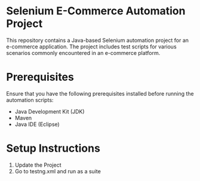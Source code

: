 # Selenium E-Commerce Automation Project

This repository contains a Java-based Selenium automation project for an e-commerce application. 
The project includes test scripts for various scenarios commonly encountered in an e-commerce platform.

# Prerequisites

Ensure that you have the following prerequisites installed before running the automation scripts:

- Java Development Kit (JDK)
- Maven
- Java IDE (Eclipse)

# Setup Instructions

1. Update the Project
2. Go to testng.xml and run as a suite
